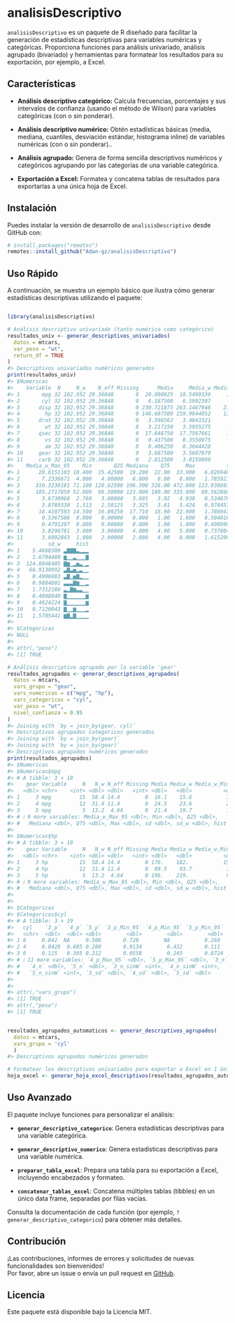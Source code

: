 
<!-- README.md is generated from README.Rmd. Please edit that file -->

# analisisDescriptivo

<!-- badges: start -->
<!-- badges: end -->

`analisisDescriptivo` es un paquete de R diseñado para facilitar la
generación de estadísticas descriptivas para variables numéricas y
categóricas. Proporciona funciones para análisis univariado, análisis
agrupado (bivariado) y herramientas para formatear los resultados para
su exportación, por ejemplo, a Excel.

## Características

- **Análisis descriptivo categórico:** Calcula frecuencias, porcentajes
  y sus intervalos de confianza (usando el método de Wilson) para
  variables categóricas (con o sin ponderar).

<!-- -->

- **Análisis descriptivo numérico:** Obtén estadísticas básicas (media,
  mediana, cuantiles, desviación estándar, histograma inline) de
  variables numéricas (con o sin ponderar)..

<!-- -->

- **Análisis agrupado:** Genera de forma sencilla descriptivos numéricos
  y categóricos agrupando por las categorías de una variable categórica.

<!-- -->

- **Exportación a Excel:** Formatea y concatena tablas de resultados
  para exportarlas a una única hoja de Excel.

## Instalación

Puedes instalar la versión de desarrollo de `analisisDescriptivo` desde
GitHub con:

``` r
# install.packages("remotes")
remotes::install_github("Adan-gz/analisisDescriptivo")
```

## Uso Rápido

A continuación, se muestra un ejemplo básico que ilustra cómo generar
estadísticas descriptivas utilizando el paquete:

``` r

library(analisisDescriptivo)

# Análisis descriptivo univariado (tanto numérico como categórico)
resultados_univ <- generar_descriptivos_univariados(
  datos = mtcars,
  var_peso = "wt", 
  return_df = TRUE
)
#> Descriptivos univariados numéricos generados
print(resultados_univ)
#> $Numericas
#>    Variable  N     N_w    N_eff Missing      Media     Media_w Media_w_Min_95
#> 1       mpg 32 102.952 29.36848       0  20.090625  18.5499339     16.4847576
#> 2       cyl 32 102.952 29.36848       0   6.187500   6.5992307      5.9647943
#> 3      disp 32 102.952 29.36848       0 230.721875 263.1467946    215.9697711
#> 4        hp 32 102.952 29.36848       0 146.687500 159.9944052    134.7170244
#> 5      drat 32 102.952 29.36848       0   3.596563   3.4843321      3.2955675
#> 6        wt 32 102.952 29.36848       0   3.217250   3.5055275      3.1321221
#> 7      qsec 32 102.952 29.36848       0  17.848750  17.7567661     17.1027728
#> 8        vs 32 102.952 29.36848       0   0.437500   0.3550975      0.1734364
#> 9        am 32 102.952 29.36848       0   0.406250   0.3044428      0.1297560
#> 10     gear 32 102.952 29.36848       0   3.687500   3.5607079      3.2917377
#> 11     carb 32 102.952 29.36848       0   2.812500   3.0159880      2.4226917
#>    Media_w_Max_95    Min       Q25 Mediana    Q75     Max          sd
#> 1      20.6151103 10.400  15.42500  19.200  22.80  33.900   6.0269481
#> 2       7.2336671  4.000   4.00000   6.000   8.00   8.000   1.7859216
#> 3     310.3238181 71.100 120.82500 196.300 326.00 472.000 123.9386938
#> 4     185.2717859 52.000  96.50000 123.000 180.00 335.000  68.5628685
#> 5       3.6730968  2.760   3.08000   3.695   3.92   4.930   0.5346787
#> 6       3.8789330  1.513   2.58125   3.325   3.61   5.424   0.9784574
#> 7      18.4107593 14.500  16.89250  17.710  18.90  22.900   1.7869432
#> 8       0.5367586  0.000   0.00000   0.000   1.00   1.000   0.5040161
#> 9       0.4791297  0.000   0.00000   0.000   1.00   1.000   0.4989909
#> 10      3.8296781  3.000   3.00000   4.000   4.00   5.000   0.7378041
#> 11      3.6092843  1.000   2.00000   2.000   4.00   8.000   1.6152000
#>           sd_w     hist
#> 1    5.4668309 ▃▇▇▇▃▂▂▂
#> 2    1.6794480 ▆▁▁▃▁▁▁▇
#> 3  124.8846405 ▇▆▁▂▅▃▁▂
#> 4   66.9130092 ▃▇▃▅▂▃▁▁
#> 5    0.4996883 ▃▇▁▅▇▂▁▁
#> 6    0.9884601 ▃▃▃▇▆▁▁▂
#> 7    1.7312180 ▃▂▇▆▃▃▁▁
#> 8    0.4808840 ▇▁▁▁▁▁▁▆
#> 9    0.4624224 ▇▁▁▁▁▁▁▆
#> 10   0.7120043 ▇▁▁▆▁▁▁▂
#> 11   1.5705441 ▆▇▂▇▁▁▁▁
#> 
#> $Categoricas
#> NULL
#> 
#> attr(,"peso")
#> [1] TRUE

# Análisis descriptivo agrupado por la variable 'gear'
resultados_agrupados <- generar_descriptivos_agrupados(
  datos = mtcars,
  vars_grupo = "gear",
  vars_numericas = c("mpg", "hp"),
  vars_categoricas = "cyl",
  var_peso = "wt",
  nivel_confianza = 0.95
)
#> Joining with `by = join_by(gear, cyl)`
#> Descriptivos agrupados categóricos generados
#> Joining with `by = join_by(gear)`
#> Joining with `by = join_by(gear)`
#> Descriptivos agrupados numéricos generados
print(resultados_agrupados)
#> $Numericas
#> $Numericas$mpg
#> # A tibble: 3 × 18
#>    gear Variable     N   N_w N_eff Missing Media Media_w Media_w_Min_95
#>   <dbl> <chr>    <int> <dbl> <dbl>   <int> <dbl>   <dbl>          <dbl>
#> 1     3 mpg         15  58.4 14.4        0  16.1    15.6           13.7
#> 2     4 mpg         12  31.4 11.4        0  24.5    23.6           20.4
#> 3     5 mpg          5  13.2  4.64       0  21.4    19.7           12.2
#> # ℹ 9 more variables: Media_w_Max_95 <dbl>, Min <dbl>, Q25 <dbl>,
#> #   Mediana <dbl>, Q75 <dbl>, Max <dbl>, sd <dbl>, sd_w <dbl>, hist <chr>
#> 
#> $Numericas$hp
#> # A tibble: 3 × 18
#>    gear Variable     N   N_w N_eff Missing Media Media_w Media_w_Min_95
#>   <dbl> <chr>    <int> <dbl> <dbl>   <int> <dbl>   <dbl>          <dbl>
#> 1     3 hp          15  58.4 14.4        0 176.    182.           157. 
#> 2     4 hp          12  31.4 11.4        0  89.5    93.7           77.4
#> 3     5 hp           5  13.2  4.64       0 196.    219.            90.5
#> # ℹ 9 more variables: Media_w_Max_95 <dbl>, Min <dbl>, Q25 <dbl>,
#> #   Mediana <dbl>, Q75 <dbl>, Max <dbl>, sd <dbl>, sd_w <dbl>, hist <chr>
#> 
#> 
#> $Categoricas
#> $Categoricas$cyl
#> # A tibble: 3 × 19
#>   cyl    `3_p`  `4_p` `5_p` `3_p_Min_95` `4_p_Min_95` `5_p_Min_95` `3_p_Max_95`
#>   <chr>  <dbl>  <dbl> <dbl>        <dbl>        <dbl>        <dbl>        <dbl>
#> 1 8     0.842  NA     0.508       0.728        NA           0.268         0.914
#> 2 4     0.0428  0.605 0.280       0.0134        0.432       0.111         0.129
#> 3 6     0.115   0.395 0.212       0.0558        0.245       0.0724        0.221
#> # ℹ 11 more variables: `4_p_Max_95` <dbl>, `5_p_Max_95` <dbl>, `3_n` <dbl>,
#> #   `4_n` <dbl>, `5_n` <dbl>, `3_n_sinW` <int>, `4_n_sinW` <int>,
#> #   `5_n_sinW` <int>, `3_sd` <dbl>, `4_sd` <dbl>, `5_sd` <dbl>
#> 
#> 
#> attr(,"vars_grupo")
#> [1] TRUE
#> attr(,"peso")
#> [1] TRUE


resultados_agrupados_automaticos <- generar_descriptivos_agrupados( 
  datos = mtcars,
  vars_grupo = 'cyl'
  )
#> Descriptivos agrupados numéricos generados

# Formatear los descriptivos univariados para exportar a Excel en 1 única hoja
hoja_excel <- generar_hoja_excel_descriptivos(resultados_agrupados_automaticos)
```

## Uso Avanzado

El paquete incluye funciones para personalizar el análisis:

- **`generar_descriptivo_categorico`**: Genera estadísticas descriptivas
  para una variable categórica.

- **`generar_descriptivo_numerico`**: Genera estadísticas descriptivas
  para una variable numérica.

- **`preparar_tabla_excel`**: Prepara una tabla para su exportación a
  Excel, incluyendo encabezados y formateo.

- **`concatenar_tablas_excel`**: Concatena múltiples tablas (tibbles) en
  un único data frame, separadas por filas vacías.

Consulta la documentación de cada función (por ejemplo,
`?generar_descriptivo_categorico`) para obtener más detalles.

## Contribución

¡Las contribuciones, informes de errores y solicitudes de nuevas
funcionalidades son bienvenidos!  
Por favor, abre un issue o envía un pull request en
[GitHub](https://github.com/Adan-gz/analisisDescriptivo).

## Licencia

Este paquete está disponible bajo la Licencia MIT.
